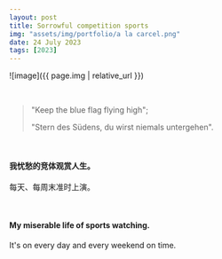 ```yaml
---
layout: post
title: Sorrowful competition sports
img: "assets/img/portfolio/a la carcel.png"
date: 24 July 2023
tags: [2023]
---
```

![image]({{ page.img | relative_url }})

<br>

> "Keep the blue flag flying high";
> 
> "Stern des Südens, du wirst niemals untergehen". 

<br>

#### 我忧愁的竞体观赏人生。

每天、每周末准时上演。

<br>

#### My miserable life of sports watching.
It's on every day and every weekend on time.
